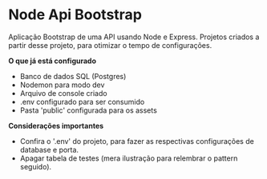 # Node Api Bootstrap
Aplicação Bootstrap de uma API usando Node e Express.
Projetos criados a partir desse projeto, para otimizar o tempo de configurações.

**O que já está configurado**
- Banco de dados SQL (Postgres)
- Nodemon para modo dev
- Arquivo de console criado
- .env configurado para ser consumido
- Pasta 'public' configurada para os assets

**Considerações importantes**
- Confira o '.env' do projeto, para fazer as respectivas configurações de database e porta.
- Apagar tabela de testes (mera ilustração para relembrar o pattern seguido).
  